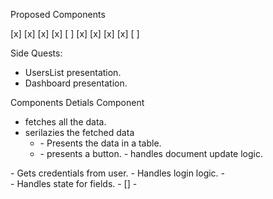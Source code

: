 Proposed Components

[x] <AuthIndex />
[x] <AuthGuard />
[x] <HydrateAccount />
[x] <AdminGuard />
[ ] <Dashboard />
[x] <UsersList />
  [x] <UsersTable />
  [x] <ActivateButton />
[x] <Login />
[ ] <Register />

Side Quests:
- UsersList presentation.
- Dashboard presentation.


Components Detials
<UsersList /> Component 
- fetches all the data.
- serilazies the fetched data
  - <UsersTable />
    - Presents the data in a table.
  - <ActivateButton />
    - presents a button.
    - handles document update logic.

<Login />
- Gets credentials from user.
- Handles login logic.
  - <Form />
    - Handles state for fields.
      - [<Fields>]
      - <SubmitButton >


